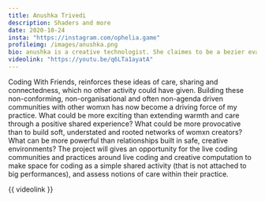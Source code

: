 ```yaml
---
title: Anushka Trivedi
description: Shaders and more
date: 2020-10-24
insta: "https://instagram.com/ophelia.game"
profileimg: /images/anushka.png
bio: anushka is a creative technologist. She claimes to be a bezier evangelist and has made some amazing experiments with shaders, text and code.
videolink: "https://youtu.be/q6LTa1ayatA"
---
```

Coding With Friends, reinforces these ideas of care, sharing and connectedness, which no other activity could have given. Building these non-conforming, non-organisational and often non-agenda driven communities with other womxn has now become a driving force of my practice. What could be more exciting than extending warmth and care through a positive shared experience? What could be more provocative than to build soft, understated and rooted networks of womxn creators? What can be more powerful than relationships built in safe, creative environments? 
The project will gives an opportunity for the live coding communities and practices around live coding and creative computation to make space for coding as a simple shared activity (that is not attached to big performances), and assess notions of care within their practice. 

{{ videolink }}
